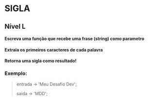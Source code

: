 # SIGLA 
## Nível L
 #### Escreva uma função que recebe uma frase (string) como parametro
 #### Extraia os primeiros caracteres de cada palavra
 #### Retorna uma sigla como resultado!

### Exemplo: 

> entrada -> 'Meu Desafio Dev';
> 
> saida -> 'MDD';
